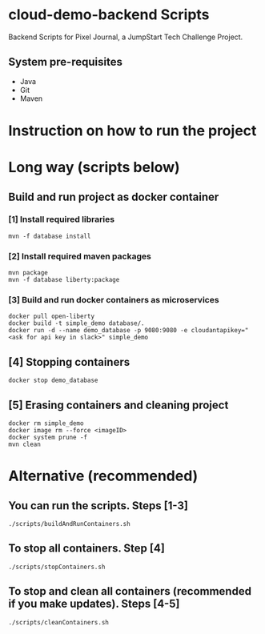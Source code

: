 # cloud-demo-backend Scripts
Backend Scripts for Pixel Journal, a JumpStart Tech Challenge Project.

## System pre-requisites
- Java
- Git
- Maven

# Instruction on how to run the project

# Long way (scripts below)
## Build and run project as docker container
### [1] Install required libraries
```
mvn -f database install
```
### [2] Install required maven packages
```
mvn package
mvn -f database liberty:package
```
### [3] Build and run docker containers as microservices
```
docker pull open-liberty
docker build -t simple_demo database/.
docker run -d --name demo_database -p 9080:9080 -e cloudantapikey="<ask for api key in slack>" simple_demo
```

## [4] Stopping containers
```
docker stop demo_database
```

## [5] Erasing containers and cleaning project
```
docker rm simple_demo
docker image rm --force <imageID>
docker system prune -f
mvn clean
```

# Alternative (recommended) 
## You can run the scripts. Steps [1-3]
```
./scripts/buildAndRunContainers.sh
```

## To stop all containers. Step [4]
```
./scripts/stopContainers.sh
```

## To stop and clean all containers (recommended if you make updates). Steps [4-5]
```
./scripts/cleanContainers.sh
```